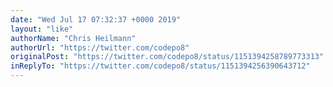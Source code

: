 ```yaml
---
date: "Wed Jul 17 07:32:37 +0000 2019"
layout: "like"
authorName: "Chris Heilmann"
authorUrl: "https://twitter.com/codepo8"
originalPost: "https://twitter.com/codepo8/status/1151394258789773313"
inReplyTo: "https://twitter.com/codepo8/status/1151394256390643712"
---
```

